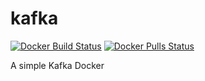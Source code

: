 # kafka

[![Docker Build Status](https://github.com/IsmailMarmoush/java-docker/workflows/Docker/badge.svg)]()
[![Docker Pulls Status](https://img.shields.io/docker/pulls/ismailmarmoush/java-docker.svg)](https://hub.docker.com/r/ismailmarmoush/java-docker/)


A simple Kafka Docker

